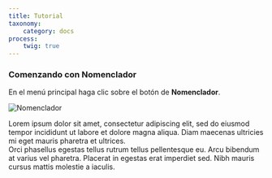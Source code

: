 ```yaml
---
title: Tutorial
taxonomy:
    category: docs
process:
	twig: true
---
```


### Comenzando con Nomenclador

En el menú principal haga clic sobre el botón de <b>Nomenclador</b>.

![Nomenclador](../../../imagenes/modulos/nomenclador/nomenclador_64x64.png?lightbox=100&resize=200)

Lorem ipsum dolor sit amet, consectetur adipiscing elit, sed do eiusmod tempor incididunt ut labore et dolore magna aliqua. Diam maecenas ultricies mi eget mauris pharetra et ultrices. 
<br/>
Orci phasellus egestas tellus rutrum tellus pellentesque eu. Arcu bibendum at varius vel pharetra. Placerat in egestas erat imperdiet sed. Nibh mauris cursus mattis molestie a iaculis.